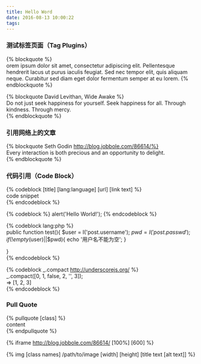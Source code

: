 ```yaml
---
title: Hello Word
date: 2016-08-13 10:00:22
tags:
---
```


### 测试标签页面（Tag Plugins）
 {% blockquote %}  
orem ipsum dolor sit amet, consectetur adipiscing elit. Pellentesque hendrerit lacus ut purus iaculis feugiat. Sed nec tempor elit, quis aliquam neque. Curabitur sed diam eget dolor fermentum semper at eu lorem.
 {% endblockquote %}

{% blockquote David Levithan, Wide Awake %}  
    Do not just seek happiness for yourself. Seek happiness for all. Through kindness. Through mercy.  
{% endblockquote %} 


<!--more -->

### 引用网络上的文章

{% blockquote Seth Godin  http://blog.jobbole.com/86614/%}  
Every interaction is both precious and an opportunity to delight.  
{% endblockquote %}  


### 代码引用（Code Block）
{% codeblock [title] [lang:language] [url] [link text] %}  
code snippet  
{% endcodeblock %}  



{% codeblock %}
alert('Hello World!');
{% endcodeblock %}


{% codeblock lang:php %}  
public function test(){
        $user = I('post.username');
        $pwd = I('post.passwd');
        if(!empty($user)||$pwd){
            echo '用户名不能为空';
        }
        
}   
{% endcodeblock %}  


{% codeblock _.compact http://underscorejs.org/ %}  
    _.compact([0, 1, false, 2, '', 3]);  
    => [1, 2, 3]  
{% endcodeblock %}  


### Pull Quote
<!--10-->

{% pullquote [class] %}  
    content  
{% endpullquote %} 




{% iframe http://blog.jobbole.com/86614/ [100%] [600] %}

 {% img [class names] /path/to/image [width] [height] [title text [alt text]] %} 

















